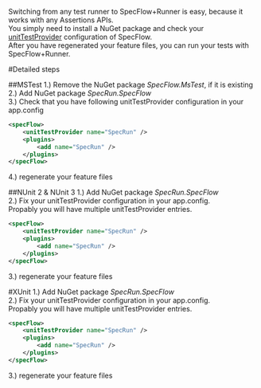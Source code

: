 Switching from any test runner to SpecFlow+Runner is easy, because it works with any Assertions APIs.  
You simply need to install a NuGet package and check your [unitTestProvider](http://www.specflow.org/documentation/Configuration/) configuration of SpecFlow.  
After you have regenerated your feature files, you can run your tests with SpecFlow+Runner.


#Detailed steps

##MSTest
1.) Remove the NuGet package _SpecFlow.MsTest_, if it is existing  
2.) Add NuGet package _SpecRun.SpecFlow_  
3.) Check that you have following unitTestProvider configuration in your app.config  
```xml
<specFlow>
    <unitTestProvider name="SpecRun" /> 
    <plugins>
        <add name="SpecRun" />
    </plugins>
</specFlow>
```
4.) regenerate your feature files

##NUnit 2 & NUnit 3
1.) Add NuGet package _SpecRun.SpecFlow_  
2.) Fix your unitTestProvider configuration in your app.config.  
Propably you will have multiple unitTestProvider entries.
  
```xml
<specFlow>
    <unitTestProvider name="SpecRun" /> 
    <plugins>
        <add name="SpecRun" />
    </plugins>
</specFlow>
```
3.) regenerate your feature files

#XUnit
1.) Add NuGet package _SpecRun.SpecFlow_  
2.) Fix your unitTestProvider configuration in your app.config.  
Propably you will have multiple unitTestProvider entries.
  
```xml
<specFlow>
    <unitTestProvider name="SpecRun" /> 
    <plugins>
        <add name="SpecRun" />
    </plugins>
</specFlow>
```
3.) regenerate your feature files